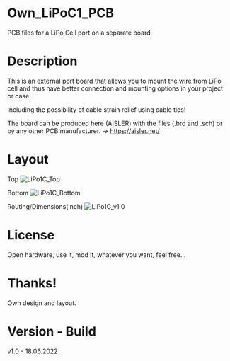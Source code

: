# Own_LiPoC1_PCB

PCB files for a LiPo Cell port on a separate board 

# Description

This is an external port board that allows you to mount the wire from LiPo cell and thus have better connection and mounting options in your project or case.

Including the possibility of cable strain relief using cable ties!

The board can be produced here (AISLER) with the files (.brd and .sch) or by any other PCB manufacturer. -> https://aisler.net/

# Layout

Top
![LiPo1C_Top](https://user-images.githubusercontent.com/88975406/174459137-7aaeaa6a-63e6-46cc-a54d-7b968feaac07.png)

Bottom
![LiPo1C_Bottom](https://user-images.githubusercontent.com/88975406/174459132-07e8273e-b05d-4320-94d0-27f569701379.png)

Routing/Dimensions(inch)
![LiPo1C_v1 0](https://user-images.githubusercontent.com/88975406/174459127-95b56650-57bf-4b64-a6e3-2c75b3c4a0e2.png)

# License

Open hardware, use it, mod it, whatever you want, feel free...

# Thanks!

Own design and layout.

# Version - Build

v1.0 - 18.06.2022
